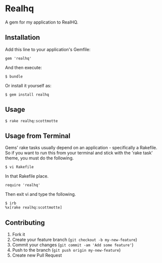 # Realhq

A gem for my application to RealHQ.

## Installation

Add this line to your application's Gemfile:

    gem 'realhq'

And then execute:

    $ bundle

Or install it yourself as:

    $ gem install realhq

## Usage

    $ rake realhq:scottmotte

## Usage from Terminal

Gems' rake tasks usually depend on an application - specifically a Rakefile. So if you want to run this from your terminal and stick with the 'rake task' theme, you must do the following.

    $ vi Rakefile

In that Rakefile place.

    require 'realhq'

Then exit vi and type the following.

    $ irb
    %x[rake realhq:scottmotte]

## Contributing

1. Fork it
2. Create your feature branch (`git checkout -b my-new-feature`)
3. Commit your changes (`git commit -am 'Add some feature'`)
4. Push to the branch (`git push origin my-new-feature`)
5. Create new Pull Request

